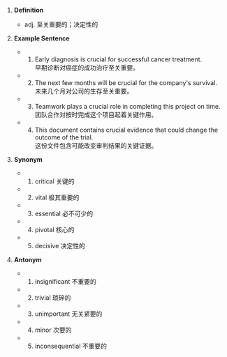 1. **Definition**  
	- adj. 至关重要的；决定性的  

2. **Example Sentence**  
	- 1. Early diagnosis is crucial for successful cancer treatment.  
		早期诊断对癌症的成功治疗至关重要。  
	- 2. The next few months will be crucial for the company's survival.  
		未来几个月对公司的生存至关重要。  
	- 3. Teamwork plays a crucial role in completing this project on time.  
		团队合作对按时完成这个项目起着关键作用。  
	- 4. This document contains crucial evidence that could change the outcome of the trial.  
		这份文件包含可能改变审判结果的关键证据。  

3. **Synonym**  
	- 1. critical 关键的  
	- 2. vital 极其重要的  
	- 3. essential 必不可少的  
	- 4. pivotal 核心的  
	- 5. decisive 决定性的  

4. **Antonym**  
	- 1. insignificant 不重要的  
	- 2. trivial 琐碎的  
	- 3. unimportant 无关紧要的  
	- 4. minor 次要的  
	- 5. inconsequential 不重要的
